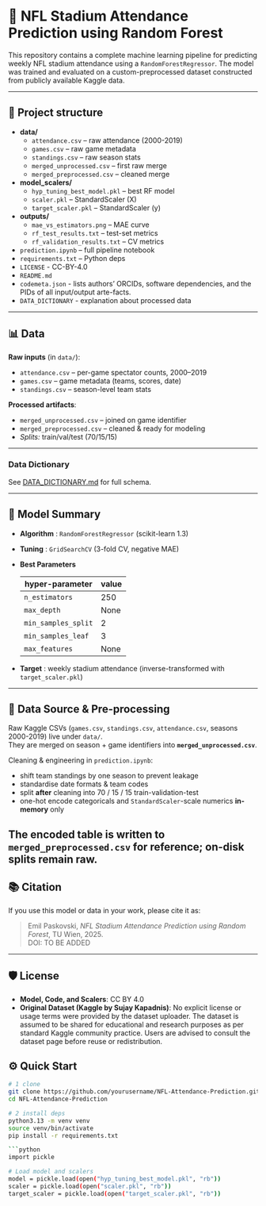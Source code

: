 # 🏈 NFL Stadium Attendance Prediction using Random Forest

This repository contains a complete machine learning pipeline for predicting weekly NFL stadium attendance using a `RandomForestRegressor`. The model was trained and evaluated on a custom-preprocessed dataset constructed from publicly available Kaggle data.

---
## 📁 Project structure

* **data/**
  * `attendance.csv` – raw attendance (2000-2019)
  * `games.csv` – raw game metadata
  * `standings.csv` – raw season stats
  * `merged_unprocessed.csv` – first raw merge
  * `merged_preprocessed.csv` – cleaned merge
* **model_scalers/**
  * `hyp_tuning_best_model.pkl` – best RF model
  * `scaler.pkl` – StandardScaler (X)
  * `target_scaler.pkl` – StandardScaler (y)
* **outputs/**
  * `mae_vs_estimators.png` – MAE curve
  * `rf_test_results.txt` – test-set metrics
  * `rf_validation_results.txt` – CV metrics
* `prediction.ipynb` – full pipeline notebook  
* `requirements.txt` – Python deps
* `LICENSE` - CC-BY-4.0
* `README.md`
* `codemeta.json` - lists authors’ ORCIDs, software dependencies, and the PIDs of all input/output arte-facts.
* `DATA_DICTIONARY` - explanation about processed data

---

## 📊 Data

**Raw inputs** (in `data/`):
- `attendance.csv` – per-game spectator counts, 2000–2019
- `games.csv` – game metadata (teams, scores, date)
- `standings.csv` – season-level team stats

**Processed artifacts**:
- `merged_unprocessed.csv` – joined on game identifier
- `merged_preprocessed.csv` – cleaned & ready for modeling
- *Splits:* train/val/test (70/15/15)

---

### Data Dictionary

See [DATA_DICTIONARY.md](DATA_DICTIONARY.md) for full schema.

---

## 🧠 Model Summary

* **Algorithm** : `RandomForestRegressor` (scikit-learn 1.3)  
* **Tuning** : `GridSearchCV` (3-fold CV, negative MAE)  
* **Best Parameters**

  | hyper-parameter | value |
  |-----------------|-------|
  | `n_estimators`  | 250   |
  | `max_depth`     | None  |
  | `min_samples_split` | 2 |
  | `min_samples_leaf`  | 3 |
  | `max_features`      | None |

* **Target** : weekly stadium attendance (inverse-transformed with `target_scaler.pkl`)

---

## 🧪 Data Source & Pre-processing

Raw Kaggle CSVs (`games.csv`, `standings.csv`, `attendance.csv`, seasons 2000-2019) live under `data/`.  
They are merged on season + game identifiers into **`merged_unprocessed.csv`**.

Cleaning & engineering in `prediction.ipynb`:

* shift team standings by one season to prevent leakage  
* standardise date formats & team codes  
* split **after** cleaning into 70 / 15 / 15 train-validation-test  
* one-hot encode categoricals and `StandardScaler`-scale numerics **in-memory** only

The encoded table is written to **`merged_preprocessed.csv`** for reference; on-disk splits remain raw.
---

## 📚 Citation

If you use this model or data in your work, please cite it as:

> Emil Paskovski, *NFL Stadium Attendance Prediction using Random Forest*, TU Wien, 2025.  
> DOI: TO BE ADDED


---

## 🛡 License

- **Model, Code, and Scalers**: CC BY 4.0
- **Original Dataset (Kaggle by Sujay Kapadnis)**: No explicit license or usage terms were provided by the dataset uploader. The dataset is assumed to be shared for educational and research purposes as per standard Kaggle community practice. Users are advised to consult the dataset page before reuse or redistribution.

## ⚙️ Quick Start

```bash
# 1 clone
git clone https://github.com/yourusername/NFL-Attendance-Prediction.git
cd NFL-Attendance-Prediction

# 2 install deps
python3.13 -m venv venv
source venv/bin/activate
pip install -r requirements.txt

```python
import pickle

# Load model and scalers
model = pickle.load(open("hyp_tuning_best_model.pkl", "rb"))
scaler = pickle.load(open("scaler.pkl", "rb"))
target_scaler = pickle.load(open("target_scaler.pkl", "rb"))
